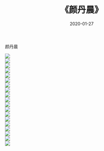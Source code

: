 ﻿---
layout: post
title:  《颜丹晨》
date:   2020-01-27
img: http://img.660000.xyz/Sharelink/壁纸/明星魅力/华人明星/颜丹晨/000.jpg
categories: [美女, 清纯, 唯美]
---

颜丹晨

 ![](http://img.660000.xyz/Sharelink/壁纸/明星魅力/华人明星/颜丹晨/001.jpg) <br>![](http://img.660000.xyz/Sharelink/壁纸/明星魅力/华人明星/颜丹晨/002.jpg) <br>![](http://img.660000.xyz/Sharelink/壁纸/明星魅力/华人明星/颜丹晨/003.jpg) <br>![](http://img.660000.xyz/Sharelink/壁纸/明星魅力/华人明星/颜丹晨/004.jpg) <br>![](http://img.660000.xyz/Sharelink/壁纸/明星魅力/华人明星/颜丹晨/005.jpg) <br>![](http://img.660000.xyz/Sharelink/壁纸/明星魅力/华人明星/颜丹晨/006.jpg) <br>![](http://img.660000.xyz/Sharelink/壁纸/明星魅力/华人明星/颜丹晨/007.jpg) <br>![](http://img.660000.xyz/Sharelink/壁纸/明星魅力/华人明星/颜丹晨/008.jpg) <br>![](http://img.660000.xyz/Sharelink/壁纸/明星魅力/华人明星/颜丹晨/009.jpg) <br>![](http://img.660000.xyz/Sharelink/壁纸/明星魅力/华人明星/颜丹晨/010.jpg) <br>![](http://img.660000.xyz/Sharelink/壁纸/明星魅力/华人明星/颜丹晨/011.jpg) <br>![](http://img.660000.xyz/Sharelink/壁纸/明星魅力/华人明星/颜丹晨/012.jpg) <br>![](http://img.660000.xyz/Sharelink/壁纸/明星魅力/华人明星/颜丹晨/013.jpg) <br>![](http://img.660000.xyz/Sharelink/壁纸/明星魅力/华人明星/颜丹晨/014.jpg) <br>![](http://img.660000.xyz/Sharelink/壁纸/明星魅力/华人明星/颜丹晨/015.jpg) <br>![](http://img.660000.xyz/Sharelink/壁纸/明星魅力/华人明星/颜丹晨/016.jpg) <br>![](http://img.660000.xyz/Sharelink/壁纸/明星魅力/华人明星/颜丹晨/017.jpg) <br>![](http://img.660000.xyz/Sharelink/壁纸/明星魅力/华人明星/颜丹晨/018.jpg) <br>![](http://img.660000.xyz/Sharelink/壁纸/明星魅力/华人明星/颜丹晨/019.jpg) <br>